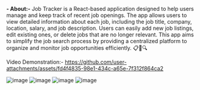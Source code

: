 
**- About:-**
Job Tracker is a React-based application designed to help users manage and keep track of recent job openings. The app allows users to view detailed information about each job, including the job title, company, location, salary, and job description. Users can easily add new job listings, edit existing ones, or delete jobs that are no longer relevant. This app aims to simplify the job search process by providing a centralized platform to organize and monitor job opportunities efficiently. 📋💼🔍


Video Demonstration:-
https://github.com/user-attachments/assets/fd4f4835-98e1-434c-a65e-7f312f864ca2

![image](https://github.com/user-attachments/assets/46a389b0-4fec-4808-ae9b-6f1f257b513f)
![image](https://github.com/user-attachments/assets/635345f0-d7fa-4ffc-bdd9-49842ee7ab93)
![image](https://github.com/user-attachments/assets/1723e1b0-906c-4db0-90cf-c8416fad88a6)
![image](https://github.com/user-attachments/assets/25e0deaa-9756-4a8a-be0d-513abda9046d)




